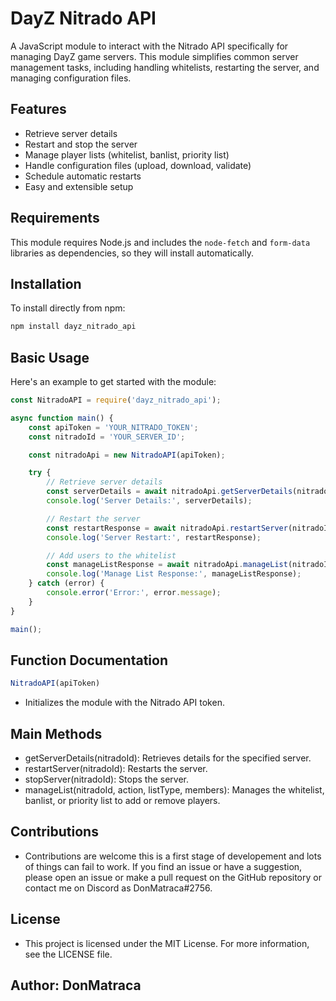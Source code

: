 # DayZ Nitrado API

A JavaScript module to interact with the Nitrado API specifically for managing DayZ game servers. This module simplifies common server management tasks, including handling whitelists, restarting the server, and managing configuration files.

## Features

- Retrieve server details
- Restart and stop the server
- Manage player lists (whitelist, banlist, priority list)
- Handle configuration files (upload, download, validate)
- Schedule automatic restarts
- Easy and extensible setup

## Requirements

This module requires Node.js and includes the `node-fetch` and `form-data` libraries as dependencies, so they will install automatically.

## Installation

To install directly from npm:

```bash
npm install dayz_nitrado_api
```
## Basic Usage

Here's an example to get started with the module:

```javascript
const NitradoAPI = require('dayz_nitrado_api');

async function main() {
    const apiToken = 'YOUR_NITRADO_TOKEN';
    const nitradoId = 'YOUR_SERVER_ID';

    const nitradoApi = new NitradoAPI(apiToken);

    try {
        // Retrieve server details
        const serverDetails = await nitradoApi.getServerDetails(nitradoId);
        console.log('Server Details:', serverDetails);

        // Restart the server
        const restartResponse = await nitradoApi.restartServer(nitradoId);
        console.log('Server Restart:', restartResponse);

        // Add users to the whitelist
        const manageListResponse = await nitradoApi.manageList(nitradoId, 'add', 'whitelist', ['User1', 'User2']);
        console.log('Manage List Response:', manageListResponse);
    } catch (error) {
        console.error('Error:', error.message);
    }
}

main();
```
## Function Documentation

```javascript
NitradoAPI(apiToken)
```
- Initializes the module with the Nitrado API token.

## Main Methods

- getServerDetails(nitradoId): Retrieves details for the specified server.
- restartServer(nitradoId): Restarts the server.
- stopServer(nitradoId): Stops the server.
- manageList(nitradoId, action, listType, members): Manages the whitelist, banlist, or priority list to add or remove players.

## Contributions
- Contributions are welcome this is a first stage of developement and lots of things can fail to work. If you find an issue or have a suggestion, please open an issue or make a pull request on the GitHub repository or contact me on Discord as DonMatraca#2756.

## License

- This project is licensed under the MIT License. For more information, see the LICENSE file.

## Author: DonMatraca
